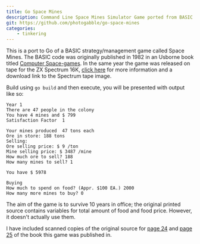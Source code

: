 ```yaml
---
title: Go Space Mines
description: Command Line Space Mines Simulator Game ported from BASIC to Go
git: https://github.com/photogabble/go-space-mines
categories:
    - tinkering
---
```


This is a port to Go of a BASIC strategy/management game called Space Mines. The BASIC code was originally published in 1982 in an Usborne book titled [Computer Space-games](http://www.worldofspectrum.org/infoseek.cgi?regexp=^Computer+Spacegames$&loadpics=1). In the same year the game was released on tape for the ZX Spectrum 16K, [click here](http://www.worldofspectrum.org/infoseekid.cgi?id=0019122) for more information and a download link to the Spectrum tape image.

Build using `go build` and then execute, you will be presented with output like so:

```
Year 1
There are 47 people in the colony
You have 4 mines and $ 799
Satisfaction Factor  1

Your mines produced  47 tons each
Ore in store: 188 tons
Selling:
Ore selling price: $ 9 /ton
Mine selling price: $ 3487 /mine
How much ore to sell? 188
How many mines to sell? 1

You have $ 5978

Buying
How much to spend on food? (Appr. $100 EA.) 2000
How many more mines to buy? 0
```

The aim of the game is to survive 10 years in office; the original printed source contains variables for total amount of food and food price. However, it doesn't actually use them.

I have included scanned copies of the original source for [page 24](https://github.com/photogabble/go-space-mines/blob/master/doc/isaaman-24.png) and [page 25](https://github.com/photogabble/go-space-mines/blob/master/doc/isaaman-25.png) of the book this game was published in.
